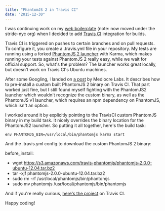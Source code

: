 ```yaml
---
title: "PhantomJS 2 in Travis CI"
date: "2015-12-30"
---
```


I was continuing work on my [web boilerplate](http://ianmcnally.me/blog/2015/12/22/2016-web-boilerplate) (note: now moved under the stride-nyc org) when I decided to add [Travis CI](http://travis-ci.org) integration for builds.

Travis CI is triggered on pushes to certain branches and on pull requests. To configure it, you create a .travis.yml file in your repository. My tests are running using a forked [PhantomJS 2 launcher](https://www.npmjs.com/package/karma-phantomjs2-launcher) with Karma, which makes running your tests against PhantomJS 2 really easy, while we wait for official support. So, what's the problem? The launcher works great locally, but doesn't work on Travis CI's Ubuntu machines.

After some Googling, I landed on [a post](https://mediocre.com/forum/topics/phantomjs-2-and-travis-ci-we-beat-our-heads-against-a-wall-so-you-dont-have-to) by Mediocre Labs. It describes how to pre-install a custom built PhantomJS 2 binary on Travis CI. That part worked just fine, but I still found myself fighting with the PhantomJS2 launcher which wouldn't recognize the custom binary, as well as the PhantomJS v1 launcher, which requires an npm dependency on PhantomJS, which isn't an option.

I worked around it by explicitly pointing to the TravisCI custom PhantomJS binary in my build task. It nicely overrides the binary location for the PhantomJS2 launcher. So putting it all together, here's the build task:

`env PHANTOMJS_BIN=/usr/local/bin/phantomjs karma start`

And the .travis.yml config to download the custom PhantomJS 2 binary:

before\_install:
  - wget https://s3.amazonaws.com/travis-phantomjs/phantomjs-2.0.0-ubuntu-12.04.tar.bz2
  - tar -xjf phantomjs-2.0.0-ubuntu-12.04.tar.bz2
  - sudo rm -rf /usr/local/phantomjs/bin/phantomjs
  - sudo mv phantomjs /usr/local/phantomjs/bin/phantomjs

And if you're really curious, [here's the project](https://travis-ci.org/stride-nyc/web-boilerplate-2016) on Travis CI.

Happy coding!
